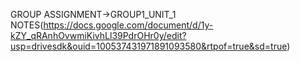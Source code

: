 GROUP ASSIGNMENT->GROUP1_UNIT_1 NOTES(https://docs.google.com/document/d/1y-kZY_qRAnhOvwmiKivhLl39PdrOHr0y/edit?usp=drivesdk&ouid=100537431971891093580&rtpof=true&sd=true)